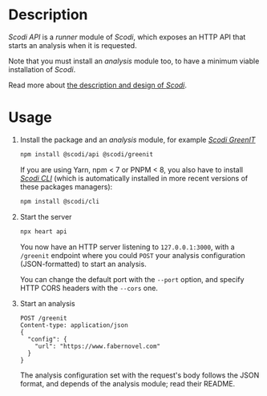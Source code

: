 # Description

_Scodi API_ is a _runner_ module of _Scodi_, which exposes an HTTP API that starts an analysis when it is requested.

Note that you must install an _analysis_ module too, to have a minimum viable installation of _Scodi_.

Read more about [the description and design of _Scodi_](https://github.com/bgatellier/scodi#readme).

# Usage

1. Install the package and an _analysis_ module, for example _[Scodi GreenIT](https://www.npmjs.com/package/@scodi/greenit)_

    ```bash
    npm install @scodi/api @scodi/greenit
    ```

    If you are using Yarn, npm < 7 or PNPM < 8, you also have to install _[Scodi CLI](https://www.npmjs.com/package/@scodi/cli)_ (which is automatically installed in more recent versions of these packages managers):

    ```bash
    npm install @scodi/cli
    ```

2. Start the server

    ```bash
    npx heart api
    ```

    You now have an HTTP server listening to `127.0.0.1:3000`, with a `/greenit` endpoint where you could `POST` your analysis configuration (JSON-formatted) to start an analysis.

    You can change the default port with the `--port` option, and specify HTTP CORS headers with the `--cors` one.

3. Start an analysis

    ```http
    POST /greenit
    Content-type: application/json
    {
      "config": {
        "url": "https://www.fabernovel.com"
      }
    }
    ```

    The analysis configuration set with the request's body follows the JSON format, and depends of the analysis module; read their README.